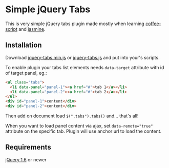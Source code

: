 # Simple jQuery Tabs

This is very simple jQuery tabs plugin made mostly when learning [coffee-script](http://jashkenas.github.com/coffee-script/)
and [jasmine](https://jasmine.github.io/).

## Installation

Download [jquery-tabs.min.js](https://github.com/jandudulski/Simple-jQuery-Tabs/blob/master/public/javascripts/jquery-tabs.min.js)
or [jquery-tabs.js](https://github.com/jandudulski/Simple-jQuery-Tabs/blob/master/public/javascripts/jquery-tabs.js)
and put into your's scripts.

To enable plugin your tabs list elements needs `data-target` attribute with
id of target panel, eg.:

```html
<ul class="tabs">
  <li data-panel="panel-1"><a href="#">tab 1</a></li>
  <li data-panel="panel-2"><a href="#">tab 2</a></li>
</ul>
<div id="panel-1">content</div>
<div id="panel-2">content</div>
```

Then add on document load `$(".tabs").tabs()` and... that's all!

When you want to load panel content via ajax, set `data-remote="true"`
attribute on the specific tab. Plugin will use anchor url to load the content.

## Requirements

[jQuery 1.6](http://jquery.com/) or newer
